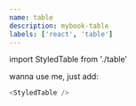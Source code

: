```yaml
---
name: table
description: mybook-table
labels: ['react', 'table']
---
```

import StyledTable from './table'

wanna use me, just add:

```js
<StyledTable />
```
